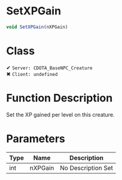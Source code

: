 # SetXPGain
```js
void SetXPGain(nXPGain)
```
# Class
✔ `Server: CDOTA_BaseNPC_Creature`  
✖ `Client: undefined`  

# Function Description
Set the XP gained per level on this creature.
# Parameters
Type|Name|Description
--|--|--
int|nXPGain|No Description Set
